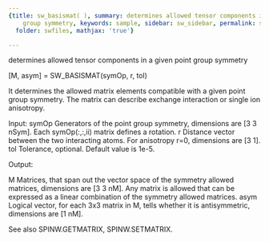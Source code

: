 ```yaml
---
{title: sw_basismat( ), summary: determines allowed tensor components in a given point
    group symmetry, keywords: sample, sidebar: sw_sidebar, permalink: sw_basismat.html,
  folder: swfiles, mathjax: 'true'}

---
```

determines allowed tensor components in a given point group symmetry
 
[M, asym] = SW_BASISMAT(symOp, r, tol) 
 
It determines the allowed matrix elements compatible with a given point
group symmetry. The matrix can describe exchange interaction or single
ion anisotropy.
 
Input:
symOp     Generators of the point group symmetry, dimensions are
          [3 3 nSym]. Each symOp(:,:,ii) matrix defines a rotation.
r         Distance vector between the two interacting atoms. For
          anisotropy r=0, dimensions are [3 1].
tol       Tolerance, optional. Default value is 1e-5.
 
Output:
 
M         Matrices, that span out the vector space of the symmetry
          allowed matrices, dimensions are [3 3 nM]. Any matrix is
          allowed that can be expressed as a linear combination of the
          symmetry allowed matrices.
asym      Logical vector, for each 3x3 matrix in M, tells whether it is
          antisymmetric, dimensions are [1 nM].
 
See also SPINW.GETMATRIX, SPINW.SETMATRIX.
 
